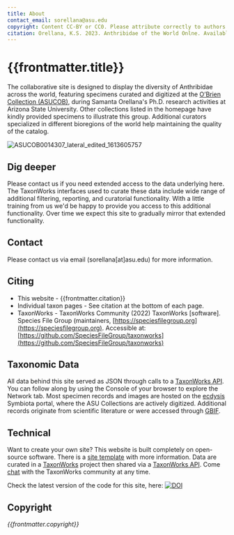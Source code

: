 ```yaml
---
title: About
contact_email: sorellana@asu.edu
copyright: Content CC-BY or CC0. Please attribute correctly to authors and collections!
citation: Orellana, K.S. 2023. Anthribidae of the World Onlne. Available at https://anthribidae.github.io/species 
---
```



# {{frontmatter.title}}

The collaborative site is designed to display the diversity of Anthribidae across the world, featuring specimens curated and digitized at the [O’Brien Collection (ASUCOB)]([url](https://ecdysis.org/collections/misc/collprofiles.php?collid=2)), during Samanta Orellana's Ph.D. research activities at Arizona State University. Other collections listed in the homepage have kindly provided specimens to illustrate this group. Additional curators specialized in different bioregions of the world help maintaining the quality of the catalog. 

![ASUCOB0014307_lateral_edited_1613605757](https://github.com/anthribidae/species/assets/69399374/76e3efef-828d-435f-8ecf-86ecc5a84955)

## Dig deeper
Please contact us if you need extended access to the data underlying here. The TaxonWorks interfaces used to curate these data include wide range of additional filtering, reporting, and curatorial functionality. With a little training from us we'd be happy to provide you access to this additional functionality. Over time we expect this site to gradually mirror that extended functionality.

## Contact
Please contact us via email (sorellana[at]asu.edu) for more information.   

## Citing
* This website - {{frontmatter.citation}}
* Individual taxon pages - See citation at the bottom of each page.
* TaxonWorks - TaxonWorks Community (2022) TaxonWorks [software]. Species File Group (maintainers, [https://speciesfilegroup.org](https://speciesfilegroup.org). Accessible at: [https://github.com/SpeciesFileGroup/taxonworks](https://github.com/SpeciesFileGroup/taxonworks)

## Taxonomic Data
 All data behind this site served as JSON through calls to a [TaxonWorks API](https://api.taxonworks.org). You can follow along by using the Console of your browser to explore the Network tab. Most specimen records and images are hosted on the [ecdysis](https://ecdysis.org) Symbiota portal, where the ASU Collections are actively digitized. Additional records originate from scientific literature or were accessed through [GBIF](https://gbif.org).

## Technical
Want to create your own site? This website is built completely on open-source software. There is a [site template](https://github.com/SpeciesFileGroup/<something>) with more information. Data are curated in a [TaxonWorks](https://taxonworks.org) project then shared via a [TaxonWorks API](https://api.taxonworks.org). Come [chat](https://gitter.im/SpeciesFileGroup/taxonworks) with the TaxonWorks community at any time.

Check the latest version of the code for this site, here: [![DOI](https://zenodo.org/badge/710038059.svg)](https://zenodo.org/doi/10.5281/zenodo.10278556)
## Copyright
_{{frontmatter.copyright}}_
